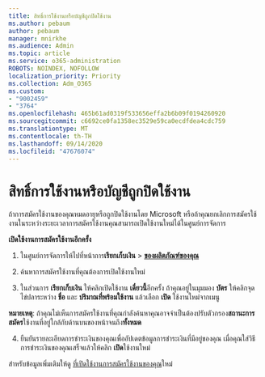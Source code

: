 ```yaml
---
title: สิทธิ์การใช้งานหรือบัญชีถูกปิดใช้งาน
ms.author: pebaum
author: pebaum
manager: mnirkhe
ms.audience: Admin
ms.topic: article
ms.service: o365-administration
ROBOTS: NOINDEX, NOFOLLOW
localization_priority: Priority
ms.collection: Adm_O365
ms.custom:
- "9002459"
- "3764"
ms.openlocfilehash: 465b61ad0319f533656effa2b6b09f0194260920
ms.sourcegitcommit: c6692ce0fa1358ec3529e59ca0ecdfdea4cdc759
ms.translationtype: MT
ms.contentlocale: th-TH
ms.lasthandoff: 09/14/2020
ms.locfileid: "47676074"
---
```

# <a name="license-or-account-disabled"></a>สิทธิ์การใช้งานหรือบัญชีถูกปิดใช้งาน

ถ้าการสมัครใช้งานของคุณหมดอายุหรือถูกปิดใช้งานโดย Microsoft หรือถ้าคุณยกเลิกการสมัครใช้งานในระหว่างระยะเวลาการสมัครใช้งานคุณสามารถเปิดใช้งานใหม่ได้ในศูนย์การจัดการ

**เปิดใช้งานการสมัครใช้งานอีกครั้ง**

1. ในศูนย์การจัดการให้ไปที่หน้าการ**เรียกเก็บเงิน**  >  **[ของผลิตภัณฑ์ของคุณ](https://go.microsoft.com/fwlink/p/?linkid=842054)**

2. ค้นหาการสมัครใช้งานที่คุณต้องการเปิดใช้งานใหม่

3. ในส่วนการ **เรียกเก็บเงิน** ให้คลิกเปิดใช้งาน **เดี๋ยวนี้**อีกครั้ง ถ้าคุณอยู่ในมุมมอง **บัตร** ให้คลิกจุดไข่ปลาระหว่าง **ชื่อ** และ **ปริมาณที่พร้อมใช้งาน** แล้วเลือก **เปิด** ใช้งานใหม่จากเมนู

**หมายเหตุ**: ถ้าคุณไม่เห็นการสมัครใช้งานที่คุณกำลังค้นหาคุณอาจจำเป็นต้องปรับตัวกรอง**สถานะการสมัคร**ใช้งานที่อยู่ใกล้กับด้านบนของหน้าจนถึง**ทั้งหมด**

4. ยืนยันรายละเอียดการชำระเงินของคุณเพื่ออัปเดตข้อมูลการชำระเงินที่มีอยู่ของคุณ เมื่อคุณใส่วิธีการชำระเงินของคุณเสร็จแล้วให้คลิก **เปิด**ใช้งานใหม่

สำหรับข้อมูลเพิ่มเติมให้ดู [ที่เปิดใช้งานการสมัครใช้งานของคุณ](https://docs.microsoft.com/microsoft-365/commerce/subscriptions/reactivate-your-subscription)ใหม่